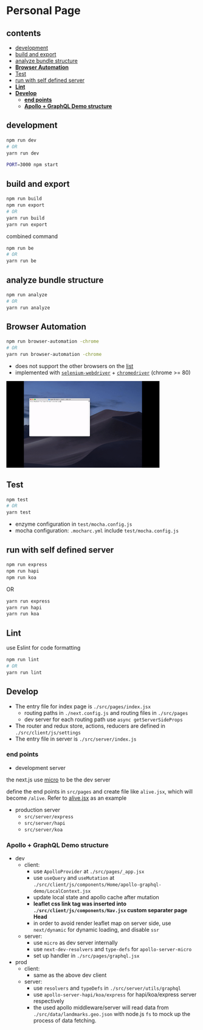 <h1>Personal Page</h1>

<!-- [![travis build][travis build]][travis build-url]

#### [Demo](https://type-18-next.vercel.app/) -->

<h2>contents</h2>

- [development](#development)
- [build and export](#build-and-export)
- [analyze bundle structure](#analyze-bundle-structure)
- [**Browser Automation**](#browser-automation)
- [Test](#test)
- [run with self defined server](#run-with-self-defined-server)
- [**Lint**](#lint)
- [**Develop**](#develop)
  - [**end points**](#end-points)
  - [**Apollo + GraphQL Demo structure**](#apollo--graphql-demo-structure)

## development
```bash
npm run dev
# OR
yarn run dev
```

```bash
PORT=3000 npm start
```

## build and export

```bash
npm run build
npm run export
# OR
yarn run build
yarn run export
```
combined command
```bash
npm run be
# OR
yarn run be
```

## analyze bundle structure
```bash
npm run analyze
# OR
yarn run analyze
```

## **Browser Automation**

```bash
npm run browser-automation -chrome
# OR
yarn run browser-automation -chrome
```

- does not support the other browsers on the [list](https://www.selenium.dev/selenium/docs/api/javascript/module/selenium-webdriver/lib/capabilities_exports_Browser.html)
- implemented with [`selenium-webdriver`](https://www.npmjs.com/package/selenium-webdriver) + [`chromedriver`](https://www.npmjs.com/package/chromedriver) (chrome >= 80)

<img src="./doc/images/yarn-ba.gif" alt="demo browser automation" width="80%"/>

## Test

```bash
npm test
# OR
yarn test
```
- enzyme configuration in `test/mocha.config.js`
- mocha configuration: `.mocharc.yml` include `test/mocha.config.js`

## run with self defined server

```bash
npm run express
npm run hapi
npm run koa
```

OR

```bash
yarn run express
yarn run hapi
yarn run koa
```

## **Lint**

use Eslint for code formatting

```bash
npm run lint
# OR
yarn run lint
```

## **Develop**
- The entry file for index page is `./src/pages/index.jsx`
  - routing paths in `./next.config.js` and routing files in `./src/pages`
  - dev server for each routing path use `async getServerSideProps`
- The router and redux store, actions, reducers are defined in `./src/client/js/settings`
- The entry file in server is `./src/server/index.js`

### **end points**

- development server

the next.js use [micro](https://www.npmjs.com/package/micro) to be the dev server

define the end points in `src/pages` and create file like `alive.jsx`, which will become `/alive`. Refer to [alive.jsx](./src/pages/alive.jsx) as an example

- production server
  - `src/server/express`
  - `src/server/hapi`
  - `src/server/koa`

### **Apollo + GraphQL Demo structure**

- dev
  - client: 
    - use `ApolloProvider` at `./src/pages/_app.jsx`
    - use `useQuery` and `useMutation` at `./src/client/js/components/Home/apollo-graphql-demo/LocalContext.jsx`
    - update local state and apollo cache after mutation
    - **leaflet css link tag was inserted into `./src/client/js/components/Nav.jsx` custom separater page Head**
    - in order to avoid render leaflet map on server side, use `next/dynamic` for dynamic loading, and disable `ssr`
  - server: 
    - use `micro` as dev server internally
    - use `next-dev-resolvers` and `type-defs` for `apollo-server-micro`
    - set up handler in `./src/pages/graphql.jsx`
- prod
  - client: 
    - same as the above dev client
  - server: 
    - use `resolvers` and `typeDefs` in `./src/server/utils/graphql`
    - use `apollo-server-hapi/koa/express` for hapi/koa/express server respectively
    - the used apollo middleware/server will read data from `./src/data/landmarks.geo.json` with node.js `fs` to mock up the process of data fetching.

[travis build]: https://travis-ci.org/1846689910/type-18-next.svg?branch=master
[travis build-url]: https://travis-ci.org/1846689910/type-18-next
